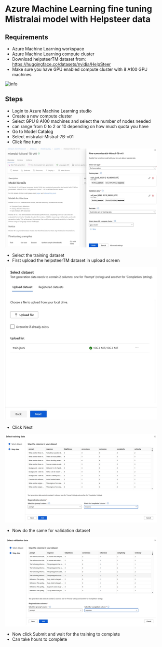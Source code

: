 # Azure Machine Learning fine tuning Mistralai model with Helpsteer data

## Requirements

- Azure Machine Learning workspace
- Azure Machine Learning compute cluster
- Download helpsteerTM dataset from: https://huggingface.co/datasets/nvidia/HelpSteer
- Make sure you have GPU enabled compute cluster with 8 A100 GPU machines

![info](https://github.com/balakreshnan/Samples2024/blob/main/AML/images/mistralai4.jpg, 'Mistralai')

## Steps

- Login to Azure Machine Learning studio
- Create a new compute cluster
- Select GPU 8 A100 machines and select the number of nodes needed
- can range from 0 to 2 or 10 depending on how much quota you have
- Go to Model Catalog
- Select mistralai-Mistral-7B-v01
- Click fine tune

![info](https://github.com/balakreshnan/Samples2024/blob/main/AML/images/mistralai1.jpg 'Mistralai')

- Select the training dataset
- First upload the helpsteerTM dataset in upload screen

![info](https://github.com/balakreshnan/Samples2024/blob/main/AML/images/mistralai1-1.jpg 'Mistralai')

- Click Next

![info](https://github.com/balakreshnan/Samples2024/blob/main/AML/images/mistralai2.jpg 'Mistralai')

- Now do the same for validation dataset

![info](https://github.com/balakreshnan/Samples2024/blob/main/AML/images/mistralai3.jpg 'Mistralai')

- Now click Submit and wait for the training to complete
- Can take hours to complete